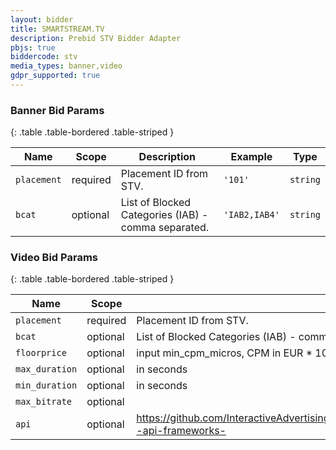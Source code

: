 ```yaml
---
layout: bidder
title: SMARTSTREAM.TV
description: Prebid STV Bidder Adapter
pbjs: true
biddercode: stv
media_types: banner,video
gdpr_supported: true
---
```



### Banner Bid Params

{: .table .table-bordered .table-striped }

| Name          | Scope    | Description                                                                | Example                | Type            |
|---------------|----------|----------------------------------------------------------------------------|------------------------|-----------------|
| `placement`   | required | Placement ID from STV.                                                    | `'101'`                  | `string`        |
| `bcat`     | optional | List of  Blocked Categories (IAB) - comma separated.                            | `'IAB2,IAB4'` | `string` |

### Video Bid Params

{: .table .table-bordered .table-striped }

| Name          | Scope    | Description                                                                | Example                | Type            |
|---------------|----------|----------------------------------------------------------------------------|------------------------|-----------------|
| `placement`   | required | Placement ID from STV.                                                    | `'106'`                  | `string`        |
| `bcat`     | optional | List of  Blocked Categories (IAB) - comma separated.                            | `'IAB2,IAB4'` | `string` |
| `floorprice`      | optional | input min_cpm_micros, CPM in EUR * 1000000 | `1000000`  | `integer` |
| `max_duration`      | optional | in seconds | `60`  | `integer` |
| `min_duration`      | optional | in seconds | `5`  | `integer` |
| `max_bitrate`      | optional |  | `600`  | `integer` |
| `api`      | optional | <https://github.com/InteractiveAdvertisingBureau/AdCOM/blob/master/AdCOM%20v1.0%20FINAL.md#list--api-frameworks-> | `[1,2]`  | `array` |
